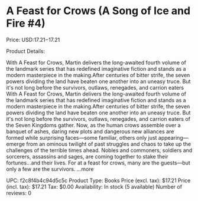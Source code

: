 # A Feast for Crows (A Song of Ice and Fire #4)

Price: USD:$17.21-$17.21

Product Details:

With A Feast for Crows, Martin delivers the long-awaited fourth volume of the landmark series that has redefined imaginative fiction and stands as a modern masterpiece in the making.After centuries of bitter strife, the seven powers dividing the land have beaten one another into an uneasy truce. But it's not long before the survivors, outlaws, renegades, and carrion eaters With A Feast for Crows, Martin delivers the long-awaited fourth volume of the landmark series that has redefined imaginative fiction and stands as a modern masterpiece in the making.After centuries of bitter strife, the seven powers dividing the land have beaten one another into an uneasy truce. But it's not long before the survivors, outlaws, renegades, and carrion eaters of the Seven Kingdoms gather. Now, as the human crows assemble over a banquet of ashes, daring new plots and dangerous new alliances are formed while surprising faces—some familiar, others only just appearing—emerge from an ominous twilight of past struggles and chaos to take up the challenges of the terrible times ahead. Nobles and commoners, soldiers and sorcerers, assassins and sages, are coming together to stake their fortunes...and their lives. For at a feast for crows, many are the guests—but only a few are the survivors. ...more

UPC: f2c8f4b4c94d5c5c
Product Type: Books
Price (excl. tax): $17.21
Price (incl. tax): $17.21
Tax: $0.00
Availability: In stock (5 available)
Number of reviews: 0